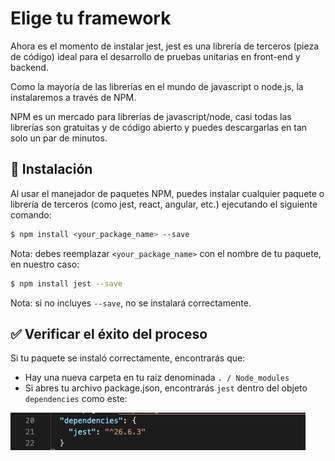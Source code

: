 # Elige tu framework

Ahora es el momento de instalar jest, jest es una librería de terceros (pieza de código) ideal para el desarrollo de pruebas unitarias en front-end y backend.

Como la mayoría de las librerías en el mundo de javascript o node.js, la instalaremos a través de NPM.

NPM es un mercado para librerías de javascript/node, casi todas las librerías son gratuitas y de código abierto y puedes descargarlas en tan solo un par de minutos.

## 📝 Instalación

Al usar el manejador de paquetes NPM, puedes instalar cualquier paquete o librería de terceros (como jest, react, angular, etc.) ejecutando el siguiente comando:

```bash
$ npm install <your_package_name> --save
```

Nota: debes reemplazar `<your_package_name>` con el nombre de tu paquete, en nuestro caso:

```bash
$ npm install jest --save
```

Nota: si no incluyes `--save`, no se instalará correctamente.

## ✅ Verificar el éxito del proceso

Si tu paquete se instaló correctamente, encontrarás que:

- Hay una nueva carpeta en tu raíz denominada `. / Node_modules`
- Si abres tu archivo package.json, encontrarás `jest` dentro del objeto `dependencies` como este:

![Jest package](../../assets/jest-package.png)
